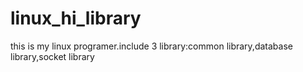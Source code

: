 # linux_hi_library
this is my linux programer.include 3 library:common library,database library,socket library
